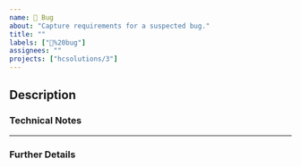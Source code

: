 ```yaml
---
name: 🐛 Bug
about: "Capture requirements for a suspected bug."
title: ""
labels: ["🐛%20bug"]
assignees: ""
projects: ["hcsolutions/3"]
---
```


## Description

<!-- A clear and concise description of what the problem is. -->

<!--
**User Stories:**

> **AS A** user
> **GIVEN**
> **AND**
> **I NEED**
> **AND**
> **SO**
-->

### Technical Notes

---

### Further Details

<!--
- AppSignal report?
- FreshDesk ticket?
- GitHub issue?

Screenshots?
-->
